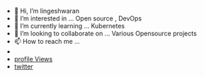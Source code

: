 - 👋 Hi, I’m lingeshwaran 
- 👀 I’m interested in ... Open source , DevOps
- 🌱 I’m currently learning ... Kubernetes
- 💞️ I’m looking to collaborate on ... Various Opensource projects
- 📫 How to reach me ... 
- 
- [profile Views](https://gpvc.arturio.dev/lingeshwaran05)
- [twitter](https://twitter.com/my_portfolio_)
<!---
lingeshwaran05/lingeshwaran05 is a ✨ special ✨ repository because its `README.md` (this file) appears on your GitHub profile.
You can click the Preview link to take a look at your changes.
--->
